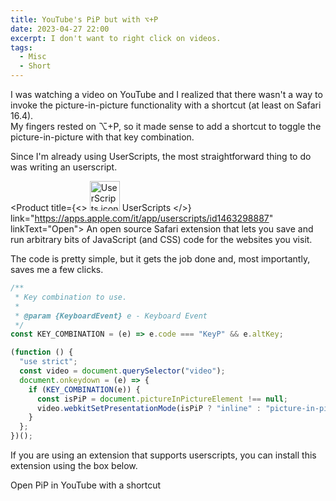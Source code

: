 ```yaml
---
title: YouTube's PiP but with ⌥+P
date: 2023-04-27 22:00
excerpt: I don't want to right click on videos.
tags:
  - Misc
  - Short
---
```


I was watching a video on YouTube and I realized that there wasn't a way to invoke the picture-in-picture functionality with a shortcut (at least on Safari 16.4).  
My fingers rested on ⌥+P, so it made sense to add a shortcut to toggle the picture-in-picture with that key combination.

Since I'm already using UserScripts, the most straightforward thing to do was writing an userscript.

<Product title={<>
<img src="https://is5-ssl.mzstatic.com/image/thumb/Purple116/v4/c1/4f/47/c14f4735-d7be-1199-a6e7-6701e1d28bfa/AppIcon-85-220-4-2x.png/246x0w.webp" width="48rem" alt="UserScripts icon"/> UserScripts
</>}
link="https://apps.apple.com/it/app/userscripts/id1463298887" linkText="Open">
An open source Safari extension that lets you save and run arbitrary bits of JavaScript (and CSS) code for the websites you visit.
</Product>

The code is pretty simple, but it gets the job done and, most importantly, saves me a few clicks.

```js
/**
 * Key combination to use.
 *
 * @param {KeyboardEvent} e - Keyboard Event
 */
const KEY_COMBINATION = (e) => e.code === "KeyP" && e.altKey;

(function () {
  "use strict";
  const video = document.querySelector("video");
  document.onkeydown = (e) => {
    if (KEY_COMBINATION(e)) {
      const isPiP = document.pictureInPictureElement !== null;
      video.webkitSetPresentationMode(isPiP ? "inline" : "picture-in-picture");
    }
  };
})();
```

If you are using an extension that supports userscripts, you can install this extension using the box below.

<Product title="YouTube PiP Shortcut" link="https://raw.githubusercontent.com/eliseomartelli/UserScript-YouTube-PiP/main/yt-pip.js" linkText="Install">
Open PiP in YouTube with a shortcut
</Product>
